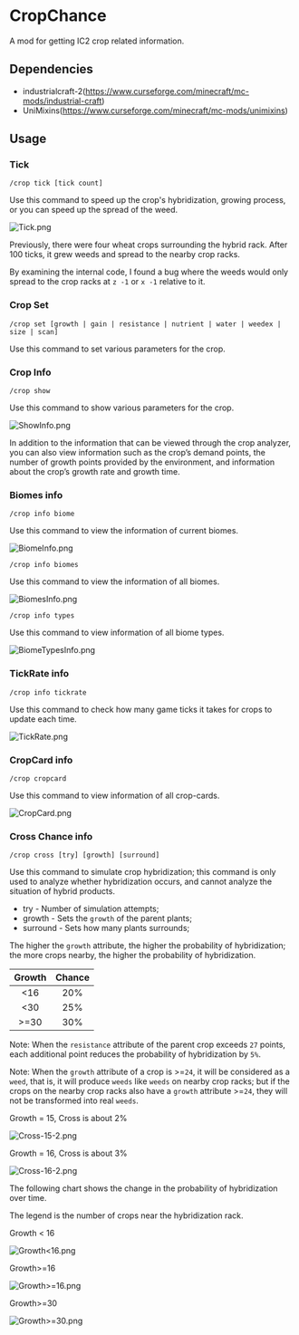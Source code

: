 # CropChance

A mod for getting IC2 crop related information.

## Dependencies

- industrialcraft-2(https://www.curseforge.com/minecraft/mc-mods/industrial-craft)
- UniMixins(https://www.curseforge.com/minecraft/mc-mods/unimixins)

## Usage

### Tick

`/crop tick [tick count]`

Use this command to speed up the crop's hybridization, growing process,
or you can speed up the spread of the weed.

![Tick.png](https://github.com/Windmill-City/CropChance/blob/main/docs/Tick.png?raw=true)

Previously, there were four wheat crops surrounding the hybrid rack.
After 100 ticks, it grew weeds and spread to the nearby crop racks.

By examining the internal code, I found a bug where the weeds would only
spread to the crop racks at `z -1` or `x -1` relative to it.

### Crop Set

`/crop set [growth | gain | resistance | nutrient | water | weedex | size | scan]`

Use this command to set various parameters for the crop.

### Crop Info

`/crop show`

Use this command to show various parameters for the crop.

![ShowInfo.png](https://github.com/Windmill-City/CropChance/blob/main/docs/ShowInfo.png?raw=true)

In addition to the information that can be viewed through the crop analyzer, you can also view information such as the
crop’s demand points, the number of growth points provided by the environment, and information about the crop’s growth
rate and growth time.

### Biomes info

`/crop info biome`

Use this command to view the information of current biomes.

![BiomeInfo.png](https://github.com/Windmill-City/CropChance/blob/main/docs/BiomeInfo.png?raw=true)

`/crop info biomes`

Use this command to view the information of all biomes.

![BiomesInfo.png](https://github.com/Windmill-City/CropChance/blob/main/docs/BiomesInfo.png?raw=true)

`/crop info types`

Use this command to view information of all biome types.

![BiomeTypesInfo.png](https://github.com/Windmill-City/CropChance/blob/main/docs/BiomeTypesInfo.png?raw=true)

### TickRate info

`/crop info tickrate`

Use this command to check how many game ticks it takes for crops to update each time.

![TickRate.png](https://github.com/Windmill-City/CropChance/blob/main/docs/TickRate.png?raw=true)

### CropCard info

`/crop cropcard`

Use this command to view information of all crop-cards.

![CropCard.png](https://github.com/Windmill-City/CropChance/blob/main/docs/CropCard.png?raw=true)

### Cross Chance info

`/crop cross [try] [growth] [surround]`

Use this command to simulate crop hybridization;
this command is only used to analyze whether hybridization occurs, and cannot analyze the situation of hybrid products.

- try - Number of simulation attempts;
- growth - Sets the `growth` of the parent plants;
- surround - Sets how many plants surrounds;

The higher the `growth` attribute, the higher the probability of hybridization;
the more crops nearby, the higher the probability of hybridization.

| Growth | Chance |
|:------:|:------:|
|  <16   |  20%   |
|  <30   |  25%   |
|  >=30  |  30%   |

Note: When the `resistance` attribute of the parent crop exceeds `27` points,
each additional point reduces the probability of hybridization by `5%`.

Note: When the `growth` attribute of a crop is >=`24`, it will be considered as a `weed`,
that is, it will produce `weeds` like `weeds` on nearby crop racks;
but if the crops on the nearby crop racks also have a `growth` attribute >=`24`, they will not be transformed into
real `weeds`.

Growth = 15, Cross is about 2%

![Cross-15-2.png](https://github.com/Windmill-City/CropChance/blob/main/docs/Cross-15-2.png?raw=true)

Growth = 16, Cross is about 3%

![Cross-16-2.png](https://github.com/Windmill-City/CropChance/blob/main/docs/Cross-16-2.png?raw=true)

The following chart shows the change in the probability of hybridization over time.

The legend is the number of crops near the hybridization rack.

Growth < 16

![Growth<16.png](https://github.com/Windmill-City/CropChance/blob/main/docs/Growth-16.png?raw=true)

Growth>=16

![Growth>=16.png](https://github.com/Windmill-City/CropChance/blob/main/docs/Growth%2B16.png?raw=true)

Growth>=30

![Growth>=30.png](https://github.com/Windmill-City/CropChance/blob/main/docs/Growth%2B30.png?raw=true)
